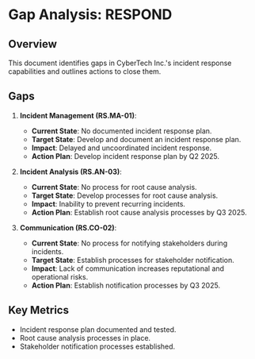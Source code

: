 # Gap Analysis: RESPOND

## Overview
This document identifies gaps in CyberTech Inc.'s incident response capabilities and outlines actions to close them.

## Gaps
1. **Incident Management (RS.MA-01)**:
   - **Current State**: No documented incident response plan.
   - **Target State**: Develop and document an incident response plan.
   - **Impact**: Delayed and uncoordinated incident response.
   - **Action Plan**: Develop incident response plan by Q2 2025.

2. **Incident Analysis (RS.AN-03)**:
   - **Current State**: No process for root cause analysis.
   - **Target State**: Develop processes for root cause analysis.
   - **Impact**: Inability to prevent recurring incidents.
   - **Action Plan**: Establish root cause analysis processes by Q3 2025.

3. **Communication (RS.CO-02)**:
   - **Current State**: No process for notifying stakeholders during incidents.
   - **Target State**: Establish processes for stakeholder notification.
   - **Impact**: Lack of communication increases reputational and operational risks.
   - **Action Plan**: Establish notification processes by Q3 2025.

## Key Metrics
- Incident response plan documented and tested.
- Root cause analysis processes in place.
- Stakeholder notification processes established.
